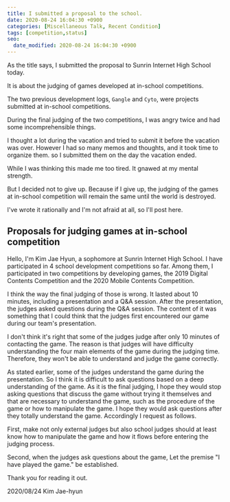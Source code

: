```yaml
---
title: I submitted a proposal to the school.
date: 2020-08-24 16:04:30 +0900
categories: [Miscellaneous Talk, Recent Condition]
tags: [competition,status]
seo:
  date_modified: 2020-08-24 16:04:30 +0900
---
```


As the title says, I submitted the proposal to Sunrin Internet High School today.

It is about the judging of games developed at in-school competitions.

The two previous development logs, `Gangle` and `Cyto`, were projects submitted at in-school competitions.

During the final judging of the two competitions, I was angry twice and had some incomprehensible things. 

I thought a lot during the vacation and tried to submit it before the vacation was over. However I had so many memos and thoughts, and it took time to organize them. so I submitted them on the day the vacation ended.

While I was thinking this made me too tired. It gnawed at my mental strength.

But I decided not to give up. Because if I give up, the judging of the games at in-school competition will remain the same until the world is destroyed.

I've wrote it rationally and I'm not afraid at all, so I'll post here.


## Proposals for judging games at in-school competition

Hello, I'm Kim Jae Hyun, a sophomore at Sunrin Internet High School. I have participated in 4 school development competitions so far. Among them, I participated in two competitions by developing games, the 2019 Digital Contents Competition and the 2020 Mobile Contents Competition.

I think the way the final judging of those is wrong. It lasted about 10 minutes, including a presentation and a Q&A session. After the presentation, the judges asked questions during the Q&A session. The content of it was something that I could think that the judges first encountered our game during our team's presentation.

I don't think it's right that some of the judges judge after only 10 minutes of contacting the game. The reason is that judges will have difficulty understanding the four main elements of the game during the judging time. Therefore, they won't be able to understand and judge the game correctly. 

As stated earlier, some of the judges understand the game during the presentation. So I think it is difficult to ask questions based on a deep understanding of the game. As it is the final judging, I hope they would stop asking questions that discuss the game without trying it themselves and that are necessary to understand the game, such as the procedure of the game or how to manipulate the game. I hope they would ask questions after they totally understand the game. Accordingly I request as follows.

First, make not only external judges but also school judges should at least know how to manipulate the game and how it flows before entering the judging process.

Second, when the judges ask questions about the game,  Let the premise "I have played the game." be established.

Thank you for reading it out.

2020/08/24 Kim Jae-hyun













